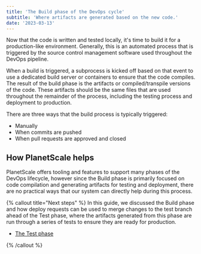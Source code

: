 ```yaml
---
title: 'The Build phase of the DevOps cycle'
subtitle: 'Where artifacts are generated based on the new code.'
date: '2023-03-13'
---
```


Now that the code is written and tested locally, it's time to build it for a production-like environment. Generally, this is an automated process that is triggered by the source control management software used throughout the DevOps pipeline.

When a build is triggered, a subprocess is kicked off based on that event to use a dedicated build server or containers to ensure that the code compiles. The result of the build phase is the artifacts or compiled/transpile versions of the code. These artifacts should be the same files that are used throughout the remainder of the process, including the testing process and deployment to production.

There are three ways that the build process is typically triggered:

- Manually
- When commits are pushed
- When pull requests are approved and closed

## How PlanetScale helps

PlanetScale offers tooling and features to support many phases of the DevOps lifecycle, however since the Build phase is primarily focused on code compilation and generating artifacts for testing and deployment, there are no practical ways that our system can directly help during this process.

{% callout title="Next steps" %} In this guide, we discussed the Build phase and how deploy requests can be used to merge changes to the test branch ahead of the Test phase, where the artifacts generated from this phase are run through a series of tests to ensure they are ready for production.

- [The Test phase](/docs/devops/the-test-phase-of-devops)

{% /callout %}
